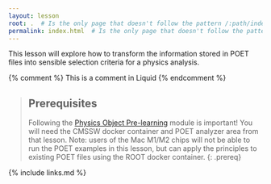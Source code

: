 ```yaml
---
layout: lesson
root: .  # Is the only page that doesn't follow the pattern /:path/index.html
permalink: index.html  # Is the only page that doesn't follow the pattern /:path/index.html
---
```


This lesson will explore how to transform the information stored in POET files into sensible selection criteria for a physics analysis.

<!-- this is an html comment -->

{% comment %} This is a comment in Liquid {% endcomment %}

> ## Prerequisites
>
> Following the [Physics Object Pre-learning](https://cms-opendata-workshop.github.io/workshop2023-lesson-physics-objects/) module is important! You will need the CMSSW docker container and POET analyzer area from that lesson.
> Note: users of the Mac M1/M2 chips will not be able to run the POET examples in this lesson, but can apply the principles to existing POET files
> using the ROOT docker container.
{: .prereq}

{% include links.md %}
